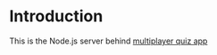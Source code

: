 # Introduction


This is the Node.js server behind [multiplayer quiz app](https://github.com/ABHISHEK-AMRUTE/Multiplayer-Quiz-Games)

